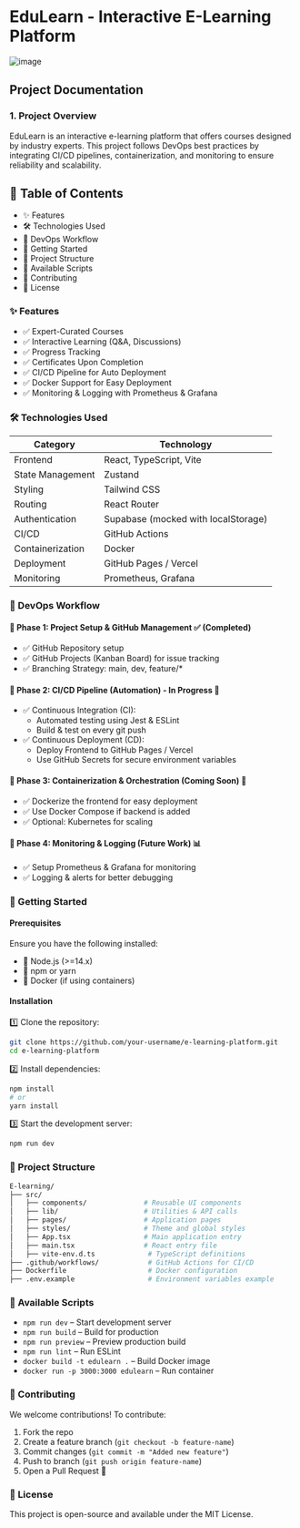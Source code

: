 # EduLearn - Interactive E-Learning Platform
![image](https://github.com/user-attachments/assets/b82b5116-2ff0-466e-9f25-c72dc4512381)
## Project Documentation

### 1. Project Overview

EduLearn is an interactive e-learning platform that offers courses designed by industry experts. This project follows DevOps best practices by integrating CI/CD pipelines, containerization, and monitoring to ensure reliability and scalability.

## 🚀 Table of Contents

- ✨ Features
- 🛠 Technologies Used
- 📌 DevOps Workflow
- 🚀 Getting Started
- 📂 Project Structure
- 📜 Available Scripts
- 🤝 Contributing
- 📄 License

### ✨ Features

- ✅ Expert-Curated Courses
- ✅ Interactive Learning (Q&A, Discussions)
- ✅ Progress Tracking
- ✅ Certificates Upon Completion
- ✅ CI/CD Pipeline for Auto Deployment
- ✅ Docker Support for Easy Deployment
- ✅ Monitoring & Logging with Prometheus & Grafana

### 🛠 Technologies Used

| Category           | Technology            |
|-------------------|----------------------|
| Frontend         | React, TypeScript, Vite |
| State Management | Zustand               |
| Styling         | Tailwind CSS           |
| Routing         | React Router           |
| Authentication  | Supabase (mocked with localStorage) |
| CI/CD           | GitHub Actions         |
| Containerization | Docker                 |
| Deployment      | GitHub Pages / Vercel  |
| Monitoring      | Prometheus, Grafana    |

### 📌 DevOps Workflow

#### 🔹 Phase 1: Project Setup & GitHub Management ✅ (Completed)
- ✅ GitHub Repository setup
- ✅ GitHub Projects (Kanban Board) for issue tracking
- ✅ Branching Strategy: main, dev, feature/*

#### 🔹 Phase 2: CI/CD Pipeline (Automation) - In Progress 🚀
- ✅ Continuous Integration (CI):
  - Automated testing using Jest & ESLint
  - Build & test on every git push
- ✅ Continuous Deployment (CD):
  - Deploy Frontend to GitHub Pages / Vercel
  - Use GitHub Secrets for secure environment variables

#### 🔹 Phase 3: Containerization & Orchestration (Coming Soon) 🐳
- ✅ Dockerize the frontend for easy deployment
- ✅ Use Docker Compose if backend is added
- ✅ Optional: Kubernetes for scaling

#### 🔹 Phase 4: Monitoring & Logging (Future Work) 📊
- ✅ Setup Prometheus & Grafana for monitoring
- ✅ Logging & alerts for better debugging

### 🚀 Getting Started

#### Prerequisites
Ensure you have the following installed:
- 🔹 Node.js (>=14.x)
- 🔹 npm or yarn
- 🔹 Docker (if using containers)

#### Installation

1️⃣ Clone the repository:
```sh
git clone https://github.com/your-username/e-learning-platform.git
cd e-learning-platform
```

2️⃣ Install dependencies:
```sh
npm install
# or
yarn install
```

3️⃣ Start the development server:
```sh
npm run dev
```

### 📂 Project Structure

```bash
E-learning/
├── src/
│   ├── components/              # Reusable UI components
│   ├── lib/                     # Utilities & API calls
│   ├── pages/                   # Application pages
│   ├── styles/                  # Theme and global styles
│   ├── App.tsx                  # Main application entry
│   ├── main.tsx                 # React entry file
│   ├── vite-env.d.ts             # TypeScript definitions
├── .github/workflows/            # GitHub Actions for CI/CD
├── Dockerfile                    # Docker configuration
├── .env.example                  # Environment variables example
```

### 📜 Available Scripts

- `npm run dev` – Start development server
- `npm run build` – Build for production
- `npm run preview` – Preview production build
- `npm run lint` – Run ESLint
- `docker build -t edulearn .` – Build Docker image
- `docker run -p 3000:3000 edulearn` – Run container

### 🤝 Contributing

We welcome contributions! To contribute:

1. Fork the repo
2. Create a feature branch (`git checkout -b feature-name`)
3. Commit changes (`git commit -m "Added new feature"`)
4. Push to branch (`git push origin feature-name`)
5. Open a Pull Request 🎉

### 📄 License

This project is open-source and available under the MIT License.
